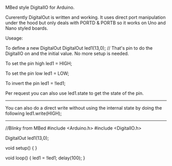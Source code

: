 MBed style DigitalIO for Arduino.

Curerently DigitalOut is written and working.  It uses direct port manipulation under the hood but only deals with PORTD & PORTB so it works on Uno and Nano styled boards.

Useage:

To define a new DigitalOut
    DigitalOut led1(13,0); // That's pin to do the DigitalIO on and the initial value.  No more setup is needed.

To set the pin high
    led1 = HIGH;

To set the pin low
    led1 = LOW;

To invert the pin
    led1 = !led1;

Per request you can also use led1.state to get the state of the pin.

-------------

You can also do a direct write without using the internal state by doing the following
    led1.write(HIGH);

-------------
//Blinky from MBed
#include <Arduino.h>
#include <DigitalIO.h>

DigitalOut led1(13,0);

void setup() {
}

void loop() {
    led1 = !led1;
    delay(100);
}
